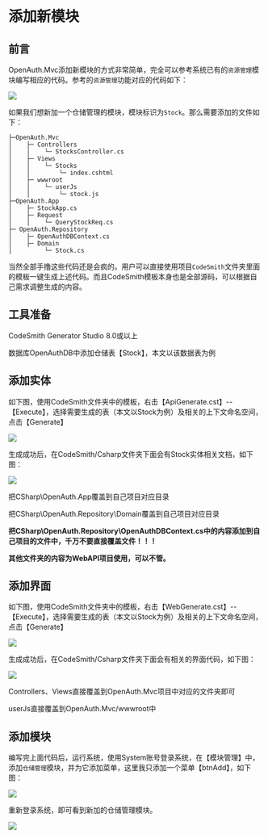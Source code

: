 # 添加新模块

## 前言

OpenAuth.Mvc添加新模块的方式非常简单，完全可以参考系统已有的`资源管理`模块编写相应的代码。参考的`资源管理`功能对应的代码如下：

![](http://pj.openauth.net.cn/zentao/file-read-55.png)

如果我们想新加一个仓储管理的模块，模块标识为`Stock`。那么需要添加的文件如下：


    ├─OpenAuth.Mvc
    │    ├─ Controllers
    │    │    └─ StocksController.cs
    │    ├─ Views
    │    │    └─ Stocks
    │    │        └─ index.cshtml
    │    ├─ wwwroot
    │    │    └─ userJs
    │    │        └─ stock.js
    ├─OpenAuth.App
    │    ├─ StockApp.cs
    │    ├─ Request
    │    │    └─ QueryStockReq.cs
    ├─ OpenAuth.Repository
    │    ├─ OpenAuthDBContext.cs
    │    ├─ Domain
    │         └─ Stock.cs

当然全部手撸这些代码还是会疯的。用户可以直接使用项目`CodeSmith`文件夹里面的模板一键生成上述代码。而且CodeSmith模板本身也是全部源码，可以根据自己需求调整生成的内容。

## 工具准备

CodeSmith Generator Studio 8.0或以上

数据库OpenAuthDB中添加仓储表【Stock】，本文以该数据表为例

## 添加实体

如下图，使用CodeSmith文件夹中的模板，右击【ApiGenerate.cst】--【Execute】，选择需要生成的表（本文以Stock为例）及相关的上下文命名空间，点击【Generate】

![](http://pj.openauth.net.cn/zentao/file-read-26.jpg)

生成成功后，在CodeSmith/Csharp文件夹下面会有Stock实体相关文档，如下图：

![](http://pj.openauth.net.cn/zentao/file-read-53.png)

把CSharp\OpenAuth.App覆盖到自己项目对应目录

把CSharp\OpenAuth.Repository\Domain覆盖到自己项目对应目录

**把CSharp\OpenAuth.Repository\OpenAuthDBContext.cs中的内容添加到自己项目的文件中，千万不要直接覆盖文件！！！**

**其他文件夹的内容为WebAPI项目使用，可以不管。**

## 添加界面

如下图，使用CodeSmith文件夹中的模板，右击【WebGenerate.cst】--【Execute】，选择需要生成的表（本文以Stock为例）及相关的上下文命名空间，点击【Generate】

![](http://pj.openauth.net.cn/zentao/file-read-47.png)

生成成功后，在CodeSmith/Csharp文件夹下面会有相关的界面代码，如下图：

![](http://pj.openauth.net.cn/zentao/file-read-50.png)

Controllers、Views直接覆盖到OpenAuth.Mvc项目中对应的文件夹即可

userJs直接覆盖到OpenAuth.Mvc/wwwroot中

## 添加模块

编写完上面代码后，运行系统，使用System账号登录系统，在【模块管理】中，添加`仓储管理`模块，并为它添加菜单，这里我只添加一个菜单【btnAdd】，如下图：

![](http://pj.openauth.net.cn/zentao/file-read-51.png)

重新登录系统，即可看到新加的仓储管理模块。

![](http://pj.openauth.net.cn/zentao/file-read-52.png)

    